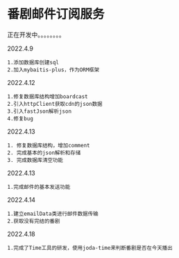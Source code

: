 # 番剧邮件订阅服务
正在开发中。。。。。。。。

2022.4.9
```
1.添加数据库创建sql
2.加入mybaitis-plus，作为ORM框架
```

2022.4.12
```
1.修复数据库结构增加boardcast
2.引入httpClient获取cdn的json数据
3.引入fastJson解析json
4.修复bug
```

2022.4.13
```
1. 修复数据库结构，增加comment
2. 完成基本的json解析和存储
3. 完成数据库清空功能
```

2022.4.13
```
1.完成邮件的基本发送功能
```
2022.4.14
```
1.建立emailData类进行邮件数据传输
2.获取没有完结的番剧
```
2022.4.18
```
1.完成了Time工具的研发，使用joda-time来判断番剧是否在今天播出
```